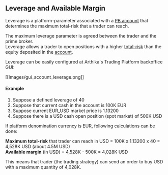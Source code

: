 ## Leverage and Available Margin

Leverage is a platform-parameter associated with a [PB account](https://github.com/Arthika/API-REST/wiki/PB-Account) that determines the maximum total-risk that a trader can reach.    

The maximum leverage parameter is agreed between the trader and the prime broker.    
Leverage allows a trader to open positions with a higher [total-risk](https://github.com/Arthika/API-REST/wiki/Total-Risk) than the equity deposited in the [account](https://github.com/Arthika/API-REST/wiki/PB-Account).    

Leverage can be easily configured at Arthika's Trading Platform backoffice GUI:

[[Images/gui_account_leverage.png]]

#### Example

1. Suppose a defined leverage of 40    
2. Suppose that current cash in the account is 100K EUR    
3. Suppose current EUR_USD market price is 1.13200    
4. Suppose there is a USD cash open position (spot market) of 500K USD    
    
If platform denomination currency is EUR, following calculations can be done:    
    
**Maximum total-risk** that trader can reach in USD = 100K x 1.13200 x 40 = 4,528K USD (about 4.5M USD)   
**Available margin** (in USD) =  4,528K - 500K = 4,028K USD    

This means that trader (the trading strategy) can send an order to buy USD with a maximum quantity of 4,028K.
